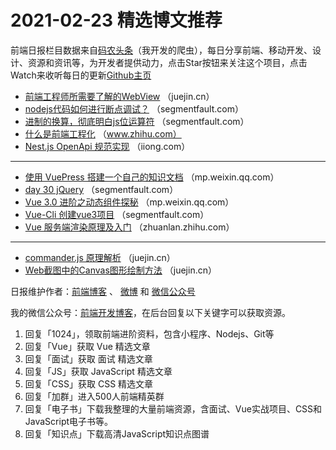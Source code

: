 # 2021-02-23 精选博文推荐

前端日报栏目数据来自[码农头条](https://toutiao.qdkfweb.cn/)（我开发的爬虫），每日分享前端、移动开发、设计、资源和资讯等，为开发者提供动力，点击Star按钮来关注这个项目，点击Watch来收听每日的更新[Github主页](https://github.com/kujian/frontendDaily)
* [前端工程师所需要了解的WebView](https://juejin.cn/post/6932083257286590477) （juejin.cn）
* [nodejs代码如何进行断点调试？](https://segmentfault.com/a/1190000039253709) （segmentfault.com）
* [进制的换算，彻底明白js位运算符](https://segmentfault.com/a/1190000039253563) （segmentfault.com）
* [什么是前端工程化](https://www.zhihu.com/question/433854153/answer/1618951221) （www.zhihu.com）
* [Nest.js OpenApi 规范实现](https://iiong.com/nest-js-openapi-specification-implementation/) （iiong.com）

***
* [使用 VuePress 搭建一个自己的知识文档](https://mp.weixin.qq.com/s/YuqxXH88K2cBrw_s4W72HA) （mp.weixin.qq.com）
* [day 30 jQuery](https://segmentfault.com/a/1190000039256509) （segmentfault.com）
* [Vue 3.0 进阶之动态组件探秘](https://mp.weixin.qq.com/s?__biz=MzI2MjcxNTQ0Nw==&mid=2247489913&idx=1&sn=8c7a730a7504defb8c87475a1c4f71e2) （mp.weixin.qq.com）
* [Vue-Cli 创建vue3项目](https://segmentfault.com/a/1190000039255646) （segmentfault.com）
* [Vue 服务端渲染原理及入门](https://zhuanlan.zhihu.com/p/352115410) （zhuanlan.zhihu.com）

***
* [commander.js 原理解析](https://juejin.cn/post/6932029493666119687) （juejin.cn）
* [Web截图中的Canvas图形绘制方法](https://juejin.cn/post/6931982815365955597) （juejin.cn）

日报维护作者：[前端博客](https://qdkfweb.cn/) 、 [微博](http://weibo.com/kujian) 和 [微信公众号](https://open.weixin.qq.com/qr/code?username=caibaojian_com)

我的微信公众号：[前端开发博客](https://open.weixin.qq.com/qr/code?username=caibaojian_com)，在后台回复以下关键字可以获取资源。

1. 回复「1024」，领取前端进阶资料，包含小程序、Nodejs、Git等
2. 回复「Vue」获取 Vue 精选文章
3. 回复「面试」获取 面试 精选文章
4. 回复「JS」获取 JavaScript 精选文章
5. 回复「CSS」获取 CSS 精选文章
6. 回复「加群」进入500人前端精英群
7. 回复「电子书」下载我整理的大量前端资源，含面试、Vue实战项目、CSS和JavaScript电子书等。
8. 回复「知识点」下载高清JavaScript知识点图谱